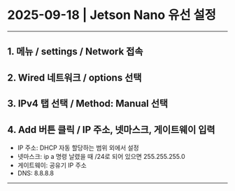 # 2025-09-18 | Jetson Nano 유선 설정

---

## 1. 메뉴 / settings / Network 접속

## 2. Wired 네트워크 / options 선택

## 3. IPv4 탭 선택 / Method: Manual 선택

## 4. Add 버튼 클릭 / IP 주소, 넷마스크, 게이트웨이 입력
- IP 주소: DHCP 자동 할당하는 범위 외에서 설정
- 넷마스크: ip a 명령 날렸을 때 /24로 되어 있으면 255.255.255.0
- 게이트웨이: 공유기 IP 주소
- DNS: 8.8.8.8

---